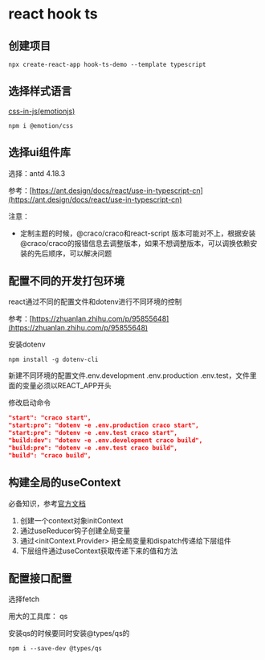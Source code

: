 # react hook ts

## 创建项目

```shell
npx create-react-app hook-ts-demo --template typescript
```

## 选择样式语言

[css-in-js(emotionjs)](https://emotion.sh/docs/introduction)

```shell
npm i @emotion/css
```

## 选择ui组件库

选择：antd 4.18.3

参考：[https://ant.design/docs/react/use-in-typescript-cn](https://ant.design/docs/react/use-in-typescript-cn)

注意：

* 定制主题的时候，@craco/craco和react-script 版本可能对不上，根据安装@craco/craco的报错信息去调整版本，如果不想调整版本，可以调换依赖安装的先后顺序，可以解决问题

## 配置不同的开发打包环境

react通过不同的配置文件和dotenv进行不同环境的控制

参考：[https://zhuanlan.zhihu.com/p/95855648](https://zhuanlan.zhihu.com/p/95855648)

安装dotenv

```shell
npm install -g dotenv-cli
```

新建不同环境的配置文件.env.development .env.production .env.test，文件里面的变量必须以REACT_APP开头

修改启动命令

```json
"start": "craco start",
"start:pro": "dotenv -e .env.production craco start",
"start:pre": "dotenv -e .env.test craco start",
"build:dev": "dotenv -e .env.development craco build",
"build:pre": "dotenv -e .env.test craco build",
"build": "craco build",
```

## 构建全局的useContext

必备知识，参考[官方文档](https://react.docschina.org/docs/hooks-reference.html#usecontext)

1. 创建一个context对象initContext
2. 通过useReducer钩子创建全局变量
3. 通过<initContext.Provider> 把全局变量和dispatch传递给下层组件
4. 下层组件通过useContext获取传递下来的值和方法

## 配置接口配置

选择fetch

用大的工具库： qs

安装qs的时候要同时安装@types/qs的

```shell
npm i --save-dev @types/qs
```

